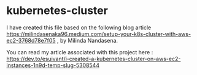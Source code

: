 # kubernetes-cluster

I have created this file based on the following blog article https://milindasenaka96.medium.com/setup-your-k8s-cluster-with-aws-ec2-3768d78e7f05 , by Milinda Nandasena.

You can read my article associated with this project here : https://dev.to/esuivant/i-created-a-kubernetes-cluster-on-aws-ec2-instances-1n9d-temp-slug-5308544
